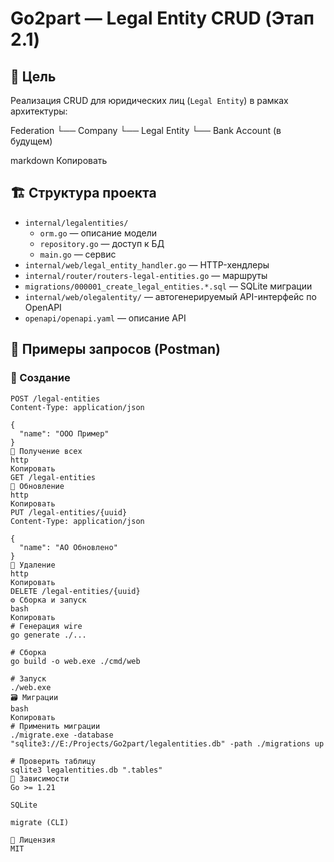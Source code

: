 # Go2part — Legal Entity CRUD (Этап 2.1)

## 📌 Цель
Реализация CRUD для юридических лиц (`Legal Entity`) в рамках архитектуры:

Federation
└── Company
└── Legal Entity
└── Bank Account (в будущем)

markdown
Копировать

## 🏗️ Структура проекта

- `internal/legalentities/`
  - `orm.go` — описание модели
  - `repository.go` — доступ к БД
  - `main.go` — сервис
- `internal/web/legal_entity_handler.go` — HTTP-хендлеры
- `internal/router/routers-legal-entities.go` — маршруты
- `migrations/000001_create_legal_entities.*.sql` — SQLite миграции
- `internal/web/olegalentity/` — автогенерируемый API-интерфейс по OpenAPI
- `openapi/openapi.yaml` — описание API

## 🧪 Примеры запросов (Postman)

### 🔹 Создание
```http
POST /legal-entities
Content-Type: application/json

{
  "name": "ООО Пример"
}
🔹 Получение всех
http
Копировать
GET /legal-entities
🔹 Обновление
http
Копировать
PUT /legal-entities/{uuid}
Content-Type: application/json

{
  "name": "АО Обновлено"
}
🔹 Удаление
http
Копировать
DELETE /legal-entities/{uuid}
⚙️ Сборка и запуск
bash
Копировать
# Генерация wire
go generate ./...

# Сборка
go build -o web.exe ./cmd/web

# Запуск
./web.exe
🗃️ Миграции
bash
Копировать
# Применить миграции
./migrate.exe -database "sqlite3://E:/Projects/Go2part/legalentities.db" -path ./migrations up

# Проверить таблицу
sqlite3 legalentities.db ".tables"
🧱 Зависимости
Go >= 1.21

SQLite

migrate (CLI)

🧾 Лицензия
MIT